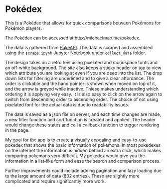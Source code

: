 # Pokédex

This is a Pokédex that allows for quick comparisons between Pokémons for 
Pokémon players. 

The Pokédex can be accessed at http://michaelmao.me/pokedex. 

The data is gathered from [PokéAPI](https://pkeapi.co). The data is scraped 
and assembled using the `scrape.ipynb` Jupyter Notebook under `collect_data` 
folder. 

The design takes on a retro feel using pixelated and monospace fonts and an 
off-white background. The site also keeps a sticky header on top to view which 
attribute you are looking at even if you are deep into the list. The drop down 
lists for filtering are underlined and to give a clear affordance. The order is 
clickable and the hand pointer is shown when moved on top of it, and the arrow 
is greyed while inactive. Thiese makes understanding which ordering it is 
applying very easy. It is also easy to click on the arrow again to switch from 
descending order to ascending order. The choice of not using pixelated font for 
the actual data is due to readability issues. 

The data is saved as a json file on server, and each time changes are made, a 
new filter function and sort function is created and applied. The header would 
change these states and call a callback function to trigger rendering in the 
page. 

My goal for the app is to create a visually appealing and easy-to-use pokedex 
that shows the basic information of pokemons. In most pokedexes on the internet 
the information is hidden behind an extra click, which makes comparing pokemons 
very difficult. My pokedex would give you the information in a list-like form 
and ease the search and comparison process. 

Further improvements could include adding pagination and lazy loading due to 
the large amount of data (802 entries). These are slightly more complicated and 
require significantly more work. 